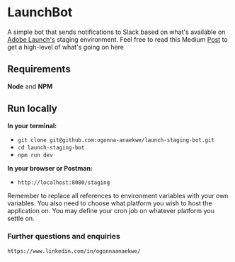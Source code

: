 # LaunchBot

A simple bot that sends notifications to Slack based on what's available on [Adobe Launch's](http://launch.adobe.com/) staging environment. Feel free to read this Medium [Post](https://medium.com/@ogonnaa/slack-notifications-from-adobe-launch-through-launchbot-36ea3afc4ad) to get a high-level of what's going on here

## Requirements
**Node** and **NPM**

## Run locally
**In your terminal:**
 - `git clone git@github.com:ogonna-anaekwe/launch-staging-bot.git`
 - `cd launch-staging-bot`
 - `npm run dev`

**In your browser or Postman:**
 - `http://localhost:8080/staging`

Remember to replace all references to environment variables with your own variables. You also need to choose what platform you wish to host the application on. You may define your cron job on whatever platform you settle on.

### Further questions and enquiries
`https://www.linkedin.com/in/ogonnaanaekwe/`


